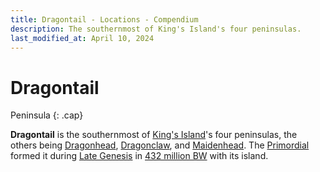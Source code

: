 ```yaml
---
title: Dragontail - Locations - Compendium
description: The southernmost of King's Island's four peninsulas.
last_modified_at: April 10, 2024
---
```


# Dragontail
Peninsula
{: .cap}

**Dragontail** is the southernmost of [King's Island](/compendium/locations/kings-island/)'s four peninsulas, the others being [Dragonhead](/compendium/locations/dragonhead/), [Dragonclaw](/compendium/locations/dragonclaw/), and [Maidenhead](/compendium/locations/maidenhead/). The [Primordial](/compendium/creatures/primordial/) formed it during [Late Genesis](/compendium/events/genesis/#late-genesis) in [432 million BW](/compendium/events/genesis/#432-million-bw) with its island.